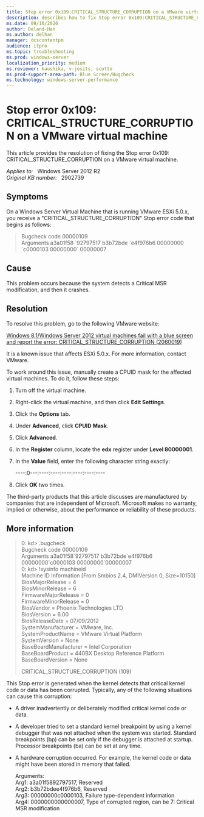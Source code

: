 ```yaml
---
title: Stop error 0x109:CRITICAL_STRUCTURE_CORRUPTION on a VMware virtual machine
description: describes how to fix Stop error 0x109:CRITICAL_STRUCTURE_CORRUPTION on a VMware virtual machine
ms.date: 09/10/2020
author: Deland-Han
ms.author: delhan 
manager: dcscontentpm
audience: itpro
ms.topic: troubleshooting
ms.prod: windows-server
localization_priority: medium
ms.reviewer: kaushika, v-jesits, scotto
ms.prod-support-area-path: Blue Screen/Bugcheck
ms.technology: windows-server-performance
---
```

# Stop error 0x109: CRITICAL_STRUCTURE_CORRUPTION on a VMware virtual machine

This article provides the resolution of fixing the Stop error 0x109: CRITICAL_STRUCTURE_CORRUPTION on a VMware virtual machine.

_Applies to:_ &nbsp; Windows Server 2012 R2  
_Original KB number:_ &nbsp; 2902739

## Symptoms

On a Windows Server Virtual Machine that is running VMware ESXi 5.0.x, you receive a "CRITICAL_STRUCTURE_CORRUPTION" Stop error code that begins as follows:

> Bugcheck code 00000109  
Arguments a3a01f58 \`92797517 b3b72bde \`e4f976b6 00000000 \`c0000103 00000000\` 00000007

## Cause

This problem occurs because the system detects a Critical MSR modification, and then it crashes.

## Resolution

To resolve this problem, go to the following VMware website:

[Windows 8.1/Windows Server 2012 virtual machines fail with a blue screen and report the error: CRITICAL_STRUCTURE_CORRUPTION (2060019)](https://kb.vmware.com/s/article/2060019)

It is a known issue that affects ESXi 5.0.x. For more information, contact VMware.

To work around this issue, manually create a CPUID mask for the affected virtual machines. To do it, follow these steps:

1. Turn off the virtual machine.
2. Right-click the virtual machine, and then click **Edit Settings**.
3. Click the **Options** tab.
4. Under **Advanced**, click **CPUID Mask**.
5. Click **Advanced**.
6. In the **Register** column, locate the **edx** register under **Level 80000001**.
7. In the **Value** field, enter the following character string exactly:

   \----:0---:----:----:----:----:----:----

8. Click **OK** two times.

The third-party products that this article discusses are manufactured by companies that are independent of Microsoft. Microsoft makes no warranty, implied or otherwise, about the performance or reliability of these products.

## More information

> 0: kd> .bugcheck  
Bugcheck code 00000109  
Arguments a3a01f58\`92797517 b3b72bde\`e4f976b6 00000000\`c0000103 00000000\`00000007  
0: kd> !sysinfo machineid  
Machine ID Information [From Smbios 2.4, DMIVersion 0, Size=10150]  
BiosMajorRelease = 4  
BiosMinorRelease = 6  
FirmwareMajorRelease = 0  
FirmwareMinorRelease = 0  
BiosVendor = Phoenix Technologies LTD  
BiosVersion = 6.00  
BiosReleaseDate = 07/09/2012  
SystemManufacturer = VMware, Inc.  
SystemProductName = VMware Virtual Platform  
SystemVersion = None  
BaseBoardManufacturer = Intel Corporation  
BaseBoardProduct = 440BX Desktop Reference Platform  
BaseBoardVersion = None  
>
> CRITICAL_STRUCTURE_CORRUPTION (109)

This Stop error is generated when the kernel detects that critical kernel code or data has been corrupted. Typically, any of the following situations can cause this corruption:

- A driver inadvertently or deliberately modified critical kernel code or data.
- A developer tried to set a standard kernel breakpoint by using a kernel debugger that was not attached when the system was started. Standard breakpoints (bp) can be set only if the debugger is attached at startup. Processor breakpoints (ba) can be set at any time.
- A hardware corruption occurred. For example, the kernel code or data might have been stored in memory that failed.

    Arguments:  
    Arg1: a3a01f5892797517, Reserved  
    Arg2: b3b72bdee4f976b6, Reserved  
    Arg3: 00000000c0000103, Failure type-dependent information  
    Arg4: 0000000000000007, Type of corrupted region, can be 7: Critical MSR modification
